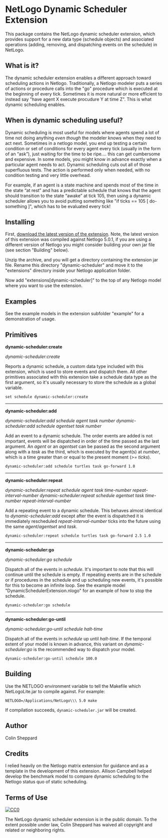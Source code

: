 # NetLogo Dynamic Scheduler Extension

This package contains the NetLogo dynamic scheduler extension, which provides support for a new data type (schedule objects) and associated operations (adding, removing, and dispatching events on the schedule) in NetLogo. 

## What is it?

The dynamic scheduler extension enables a different approach toward scheduling actions in Netlogo.  Traditionally, a Netlogo modeler puts a series of actions or procedure calls into the "go" procedure which is executed at the beginning of every tick.  Sometimes it is more natural or more efficient to instead say "have agent X execute procudure Y at time Z".  This is what dynamic scheduling enables. 

## When is dynamic scheduling useful?

Dynamic scheduling is most useful for models where agents spend a lot of time not doing anything *even though* the modeler knows when they need to act next. Sometimes in a netlogo model, you end up testing a certain condition or set of conditions for every agent every tick (usually in the form of an “ask”), just waiting for the time to be ripe.... this can get cumbersome and expensive.  In some models, you might know in advance exactly when a particular agent needs to act. Dynamic scheduling cuts out all of those superfluous tests.  The action is performed only when needed, with no condition testing and very little overhead.

For example, if an agent is a state machine and spends most of the time in the state “at rest” and has a predictable schedule that knows that the agent should transition to the state “awake” at tick 105, then using a dynamic scheduler allows you to avoid putting something like "if ticks == 105 \[ do-something \]", which has to be evaluated every tick!

## Installing

First, [download the latest version of the extension](https://github.com/colinsheppard/Dynamic-Scheduler-Extension/tags). Note, the latest version of this extension was compiled against Netlogo 5.0.1, if you are using a different version of Netlogo you might consider building your own jar file (see section "Building" below).

Unzip the archive, and you will get a directory containing the extension jar file.  Rename this directory "dynamic-scheduler" and move it to the "extensions" directory inside your Netlogo application folder.

Now add "extensions\[dynamic-scheduler\]" to the top of any Netlogo model where you want to use the extension.  

## Examples

See the example models in the extension subfolder "example" for a demonstration of usage.

## Primitives

**dynamic-scheduler:create**

*dynamic-scheduler:create*

Reports a dynamic schedule, a custom data type included with this extension, which is used to store events and dispatch them.  All other primitives associated with this extension take a schedule data type as the first argument, so it's usually necessary to store the schedule as a global variable.

    set schedule dynamic-scheduler:create 

---------------------------------------

**dynamic-scheduler:add** 

*dynamic-scheduler:add schedule agent task number*
*dynamic-scheduler:add schedule agentset task number*

Add an event to a dynamic schedule.  The order events are added is not important, events will be dispatched in order of the time passed as the last argument. An *agent* or an *agentset* can be passed as the second argument along with a *task* as the third, which is executed by the agent(s) at *number*, which is a time greater than or equal to the present moment (*>= ticks*).

    dynamic-scheduler:add schedule turtles task go-forward 1.0

---------------------------------------

**dynamic-scheduler:repeat** 

*dynamic-scheduler:repeat schedule agent task time-number repeat-interval-number*
*dynamic-scheduler:repeat schedule agentset task time-number repeat-interval-number*

Add a repeating event to a dynamic schedule.  This behaves almost identical to *dynamic-scheduler:add* except after the event is dispatched it is immediately rescheduled *repeat-interval-number* ticks into the future using the same *agent*/*agentset* and *task*. 

    dynamic-scheduler:repeat schedule turtles task go-forward 2.5 1.0

---------------------------------------

**dynamic-scheduler:go** 

*dynamic-scheduler:go schedule*

Dispatch all of the events in *schedule*.  It's important to note that this will continue until the schedule is empty.  If repeating events are in the schedule or if procedures in the schedule end up scheduling new events, it's possible for this to become an infinite loop.  See the example model "DynamicSchedulerExtension.nlogo" for an example of how to stop the schedule.

    dynamic-scheduler:go schedule

---------------------------------------

**dynamic-scheduler:go-until** 

*dynamic-scheduler:go-until schedule halt-time*

Dispatch all of the events in *schedule* up until *halt-time*.  If the temporal extent of your model is known in advance, this variant on *dynamic-scheduler:go* is the recommended way to dispatch your model.

    dynamic-scheduler:go-until schedule 100.0

## Building

Use the NETLOGO environment variable to tell the Makefile which NetLogoLite.jar to compile against.  For example:

    NETLOGO=/Applications/NetLogo\\\ 5.0 make

If compilation succeeds, `dynamic-scheduler.jar` will be created.

## Author

Colin Sheppard

## Credits

I relied heavily on the Netlogo matrix extension for guidance and as a template in the development of this extension.  Allison Campbell helped develop the benchmark model to compare dynamic scheduling to the Netlogo status quo of static scheduling.

## Terms of Use

[![CC0](http://i.creativecommons.org/p/zero/1.0/88x31.png)](http://creativecommons.org/publicdomain/zero/1.0/)

The NetLogo dynamic scheduler extension is in the public domain.  To the extent possible under law, Colin Sheppard has waived all copyright and related or neighboring rights.
